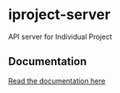 # iproject-server

API server for Individual Project

## Documentation

[Read the documentation here](./api_doc.md)

